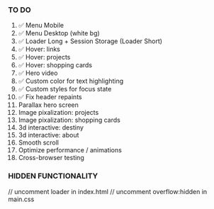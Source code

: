 ### TO DO

1. ✅ Menu Mobile
2. ✅ Menu Desktop (white bg)
3. ✅ Loader Long + Session Storage (Loader Short)
4. ✅ Hover: links
5. ✅ Hover: projects
6. ✅ Hover: shopping cards
7. ✅ Hero video
8. ✅ Custom color for text highlighting
9. ✅ Custom styles for focus state
9. ✅ Fix header repaints
10. Parallax hero screen
11. Image pixalization: projects
12. Image pixalization: shopping cards
13. 3d interactive: destiny
14. 3d interactive: about
15. Smooth scroll
16. Optimize performance / animations
17. Cross-browser testing

### HIDDEN FUNCTIONALITY

// uncomment loader in index.html
// uncomment overflow:hidden in main.css
